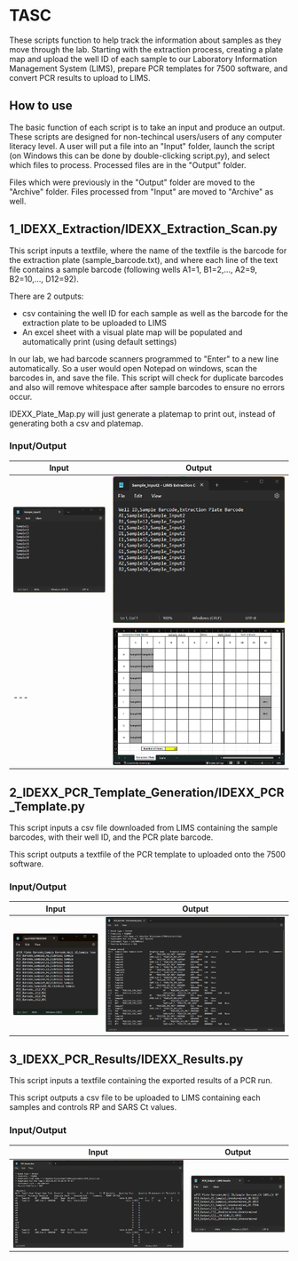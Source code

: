 # TASC
These scripts function to help track the information about samples as they move through the lab. Starting with the extraction process, creating a plate map and upload the well ID of each sample to our Laboratory Information Management System (LIMS), prepare PCR templates for 7500 software, and convert PCR results to upload to LIMS.

## How to use
The basic function of each script is to take an input and produce an output. These scripts are designed for non-techincal users/users of any computer literacy level. A user will put a file into an "Input" folder, launch the script (on Windows this can be done by double-clicking script.py), and select which files to process. Processed files are in the "Output" folder.

Files which were previously in the "Output" folder are moved to the "Archive" folder. Files processed from "Input" are moved to "Archive" as well.

## 1_IDEXX_Extraction/IDEXX_Extraction_Scan.py
This script inputs a textfile, where the name of the textfile is the barcode for the extraction plate (sample_barcode.txt), and where each line of the text file contains a sample barcode (following wells A1=1, B1=2,..., A2=9, B2=10,..., D12=92).

There are 2 outputs:
+ csv containing the well ID for each sample as well as the barcode for the extraction plate to be uploaded to LIMS
+ An excel sheet with a visual plate map will be populated and automatically print (using default settings)

In our lab, we had barcode scanners programmed to "Enter" to a new line automatically. So a user would open Notepad on windows, scan the barcodes in, and save the file. This script will check for duplicate barcodes and also will remove whitespace after sample barcodes to ensure no errors occur.

IDEXX_Plate_Map.py will just generate a platemap to print out, instead of generating both a csv and platemap.

### Input/Output
| Input | Output |
| --- | --- |
| ![](figures/1_input.png) | ![](figures/1_output1.png) |
| --- | ![](figures/1_output2.png) |

## 2_IDEXX_PCR_Template_Generation/IDEXX_PCR_Template.py
This script inputs a csv file downloaded from LIMS containing the sample barcodes, with their well ID, and the PCR plate barcode.

This script outputs a textfile of the PCR template to uploaded onto the 7500 software.

### Input/Output
| Input | Output |
| --- | --- |
| ![](figures/2_input.png) | ![](figures/2_output.png) |

## 3_IDEXX_PCR_Results/IDEXX_Results.py
This script inputs a textfile containing the exported results of a PCR run.

This script outputs a csv file to be uploaded to LIMS containing each samples and controls RP and SARS Ct values.

### Input/Output
| Input | Output |
| --- | --- |
| ![](figures/3_input.png) | ![](figures/3_output.png) |